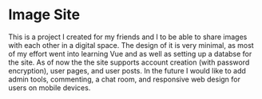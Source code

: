 # Image Site
This is a project I created for my friends and I to be able to share images with each other in a digital space. The design of it is very minimal, as most of my effort went into learning Vue and as well as setting up a databse for the site. As of now the the site supports account creation (with password encryption), user pages, and user posts. In the future I would like to add admin tools, commenting, a chat room, and responsive web design for users on mobile devices. 